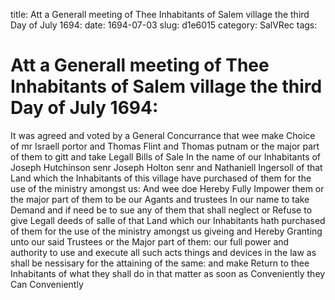 title: Att a Generall meeting of Thee Inhabitants of Salem village the third Day of July 1694:
date: 1694-07-03
slug: d1e6015
category: SalVRec
tags: 


<div markdown class="doc" id="d1e6015">


# Att a Generall meeting of Thee Inhabitants of Salem village the third Day of July 1694:

It was agreed and voted by a General Concurrance that wee make Choice of mr Israell portor and Thomas Flint and Thomas putnam or the major part of them to gitt and take Legall Bills of Sale In the name of our Inhabitants of Joseph Hutchinson senr Joseph Holton senr and Nathaniell Ingersoll of that Land which the Inhabitants of this village have purchased of them for the use of the ministry amongst us: And wee doe Hereby Fully Impower them or the major part of them to be our Agants and trustees In our name to take Demand and if need be to sue any of them that shall neglect or Refuse to give Legall deeds of salle of that Land which our Inhabitants hath purchased of them for the use of the ministry amongst us giveing and Hereby Granting unto our said Trustees or the Major part of them: our full power and authority to use and execute all such acts things and devices in the law as shall be nessisary for the attaining of the same: and make Return to thee Inhabitants of what they shall do in that matter as soon as Conveniently they Can Conveniently
</div>